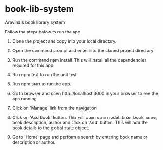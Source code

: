 # book-lib-system
Aravind's book library system

Follow the steps below to run the app

1) Clone the project and copy into your local directory.
2) Open the command prompt and enter into the cloned project directory
3) Run the command npm install. This will install all the dependencies required for this app
4) Run npm test to run the unit test.
5) Run npm start to run the app.
6) Go to browser and open http://localhost:3000 in your browser to see the app running
7) Click on 'Manage' link from the navigation
8) Click on 'Add Book' button. This will open up a modal. Enter book name, book description, author and click on 'Add' button. This will add the book details to the global state object.

9) Go to 'Home' page and perform a search by entering book name or description or author.
